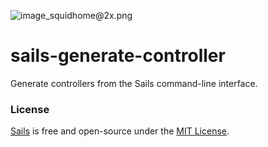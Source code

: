 ![image_squidhome@2x.png](http://i.imgur.com/RIvu9.png)

# sails-generate-controller


Generate controllers from the Sails command-line interface.


### License

[Sails](http://sailsjs.com) is free and open-source under the [MIT License](http://sailsjs.com/license).

